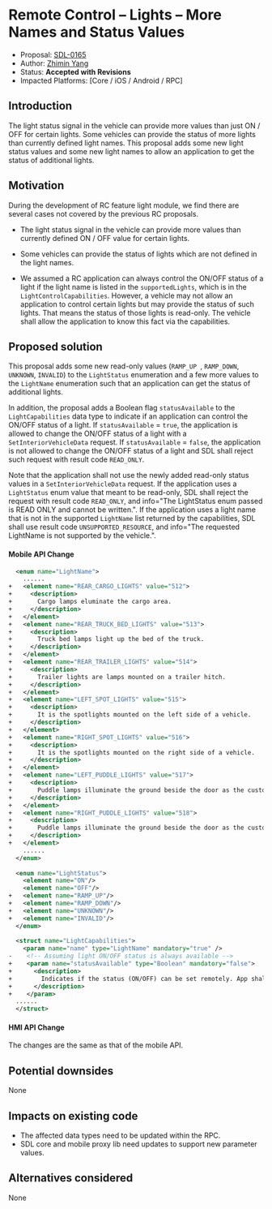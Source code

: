 # Remote Control – Lights – More Names and Status Values

* Proposal: [SDL-0165](0165-rc-lights-more-names-and-status-values.md)
* Author: [Zhimin Yang](https://github.com/smartdevicelink/yang1070)
* Status: **Accepted with Revisions**
* Impacted Platforms: [Core / iOS / Android / RPC]

## Introduction

The light status signal in the vehicle can provide more values than just ON / OFF for certain lights. Some vehicles can provide the status of more lights than currently defined light names. This proposal adds some new light status values and some new light names to allow an application to get the status of additional lights.

## Motivation

During the development of RC feature light module, we find there are several cases not covered by the previous RC proposals.

- The light status signal in the vehicle can provide more values than currently defined ON / OFF value for certain lights. 

- Some vehicles can provide the status of lights which are not defined in the light names.

- We assumed a RC application can always control the ON/OFF status of a light if the light name is listed in the `supportedLights`, which is in the `LightControlCapabilities`. However, a vehicle may not allow an application to control certain lights but may provide the status of such lights. That means the status of those lights is read-only. The vehicle shall allow the application to know this fact via the capabilities.

## Proposed solution
This proposal adds some new read-only values (`RAMP_UP `, `RAMP_DOWN`, `UNKNOWN`, `INVALID`) to the `LightStatus` enumeration and a few more values to the `LightName` enumeration such that an application can get the status of additional lights. 

In addition, the proposal adds a Boolean flag `statusAvailable` to the `LightCapabilities` data type to indicate if an application can control the ON/OFF status of a light. If `statusAvailable` = `true`, the application is allowed to change the ON/OFF status of a light with a `SetInteriorVehicleData` request. If `statusAvailable` = `false`, the application is not allowed to change the ON/OFF status of a light and SDL shall reject such request with result code `READ_ONLY`.

Note that the application shall not use the newly added read-only status values in a `SetInteriorVehicleData` request. If the application uses a `LightStatus` enum value that meant to be read-only, SDL shall reject the request with result code `READ_ONLY`, and info="The LightStatus enum passed is READ ONLY and cannot be written.". If the application uses a light name that is not in the supported `LightName` list returned by the capabilities, SDL shall use result code `UNSUPPORTED_RESOURCE`, and info="The requested LightName is not supported by the vehicle.".

 
#### Mobile API Change

```xml
  <enum name="LightName">
    ......
+   <element name="REAR_CARGO_LIGHTS" value="512">
+     <description>
+       Cargo lamps eluminate the cargo area.
+     </description>
+   </element>
+   <element name="REAR_TRUCK_BED_LIGHTS" value="513">
+     <description>
+       Truck bed lamps light up the bed of the truck.
+     </description>
+   </element>
+   <element name="REAR_TRAILER_LIGHTS" value="514">
+     <description>
+       Trailer lights are lamps mounted on a trailer hitch.
+     </description>
+   </element>
+   <element name="LEFT_SPOT_LIGHTS" value="515">
+     <description>
+       It is the spotlights mounted on the left side of a vehicle.
+     </description>
+   </element>
+   <element name="RIGHT_SPOT_LIGHTS" value="516">
+     <description>
+       It is the spotlights mounted on the right side of a vehicle.
+     </description>
+   </element>
+   <element name="LEFT_PUDDLE_LIGHTS" value="517">
+     <description>
+       Puddle lamps illuminate the ground beside the door as the customer is opening or approaching the door.
+     </description>
+   </element>
+   <element name="RIGHT_PUDDLE_LIGHTS" value="518">
+     <description>
+       Puddle lamps illuminate the ground beside the door as the customer is opening or approaching the door.
+     </description>
+   </element>
    ......  
  </enum>
  
  <enum name="LightStatus">
    <element name="ON"/>
    <element name="OFF"/>
+   <element name="RAMP_UP"/>
+   <element name="RAMP_DOWN"/>
+   <element name="UNKNOWN"/>
+   <element name="INVALID"/>
  </enum>
  
  <struct name="LightCapabilities">
    <param name="name" type="LightName" mandatory="true" />
-    <!-- Assuming light ON/OFF status is always available -->
+    <param name="statusAvailable" type="Boolean" mandatory="false">
+      <description>
+        Indicates if the status (ON/OFF) can be set remotely. App shall not use read-only values (RAMP_UP/RAMP_DOWN/UNKNOWN/INVALID) in a setInteriorVehicleData request.
+      </description>
+    </param>
  ......
  </struct>
```

#### HMI API Change
The changes are the same as that of the mobile API.



## Potential downsides

None

## Impacts on existing code

- The affected data types need to be updated within the RPC.
- SDL core and mobile proxy lib need updates to support new parameter values.


## Alternatives considered

None
